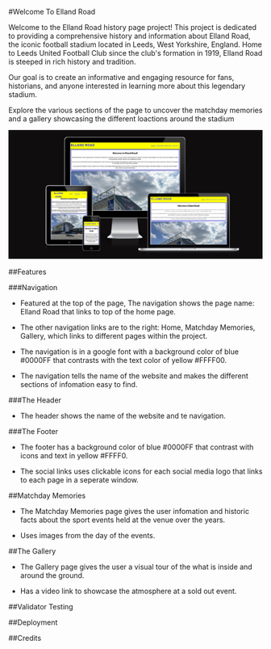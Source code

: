 #Welcome To Elland Road

Welcome to the Elland Road history page project! This project is dedicated to providing a comprehensive history and information about Elland Road, the iconic football stadium located in Leeds, West Yorkshire, England. Home to Leeds United Football Club since the club's formation in 1919, Elland Road is steeped in rich history and tradition.

Our goal is to create an informative and engaging resource for fans, historians, and anyone interested in learning more about this legendary stadium.

Explore the various sections of the page to uncover the matchday memories and a gallery showcasing the different loactions around the stadium

![Am I Responsive Screenshot](assets/website-images/Screenshot_9-6-2024_17713_ui.dev.jpeg)

##Features

###Navigation
- Featured at the top of the page, The navigation shows the page name: Elland Road that links to top of the home page.

- The other navigation links are to the right: Home, Matchday Memories, Gallery, which links to different pages within the project.

- The navigation is in a google font with a background color of blue #0000FF that contrasts with the text color of yellow #FFFF00. 

-  The navigation tells the name of the website and makes the different sections of infomation easy to find.  


###The Header

- The header shows the name of the website and te navigation. 

###The Footer
- The footer has a background color of blue #0000FF that contrast with icons and text in yellow #FFFF0.

- The social links uses clickable icons for each social media logo that links to each page in a seperate window. 

##Matchday Memories

- The Matchday Memories page gives the user infomation and historic facts about the sport events held at the venue over the years. 

- Uses images from the day of the events.

##The Gallery

- The Gallery page gives the user a visual tour of the what is inside and around the ground.

- Has a video link to showcase the atmosphere at a sold out event.

##Validator Testing 

##Deployment

##Credits









